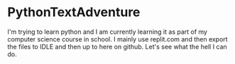 # PythonTextAdventure
I'm trying to learn python and I am currently learning it as part of my computer science course in school. I mainly use replit.com and then export the files to IDLE and then up to here on github.
Let's see what the hell I can do.
